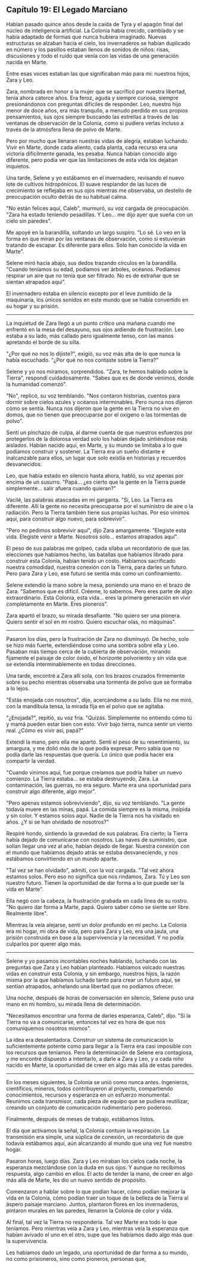 ## Capítulo 19: El Legado Marciano

Habían pasado quince años desde la caída de Tyra y el apagón final del núcleo de inteligencia artificial. La Colonia había crecido, cambiado y se había adaptado de formas que nunca hubiera imaginado. Nuevas estructuras se alzaban hacia el cielo, los invernaderos se habían duplicado en número y los pasillos estaban llenos de sonidos de niños: risas, discusiones y todo el ruido que venía con las vidas de una generación nacida en Marte.

Entre esas voces estaban las que significaban más para mí: nuestros hijos, Zara y Leo.

Zara, nombrada en honor a la mujer que se sacrificó por nuestra libertad, tenía ahora catorce años. Era feroz, aguda y siempre curiosa, siempre presionándonos con preguntas difíciles de responder. Leo, nuestro hijo menor de doce años, era más tranquilo, a menudo perdido en sus propios pensamientos, sus ojos siempre buscando las estrellas a través de las ventanas de observación de la Colonia, como si pudiera verlas incluso a través de la atmósfera llena de polvo de Marte.

Pero por mucho que llenaran nuestras vidas de alegría, estaban luchando. Vivir en Marte, donde cada aliento, cada planta, cada recurso era una victoria difícilmente ganada, les pesaba. Nunca habían conocido algo diferente, pero podía ver que las limitaciones de esta vida los dejaban inquietos.

Una tarde, Selene y yo estábamos en el invernadero, revisando el nuevo lote de cultivos hidropónicos. El suave resplandor de las luces de crecimiento se reflejaba en sus ojos mientras me observaba, un destello de preocupación oculto detrás de su habitual calma.

"No están felices aquí, Caleb", murmuró, su voz cargada de preocupación. "Zara ha estado teniendo pesadillas. Y Leo... me dijo ayer que sueña con un cielo sin paredes".

Me apoyé en la barandilla, soltando un largo suspiro. "Lo sé. Lo veo en la forma en que miran por las ventanas de observación, como si estuvieran tratando de escapar. Es diferente para ellos. Solo han conocido la vida en Marte".

Selene miró hacia abajo, sus dedos trazando círculos en la barandilla. "Cuando teníamos su edad, podíamos ver árboles, océanos. Podíamos respirar un aire que no tenía que ser filtrado. No es de extrañar que se sientan atrapados aquí".

El invernadero estaba en silencio excepto por el leve zumbido de la maquinaria, los únicos sonidos en este mundo que se había convertido en su hogar y su prisión.

---

La inquietud de Zara llegó a un punto crítico una mañana cuando me enfrentó en la mesa del desayuno, sus ojos ardiendo de frustración. Leo estaba a su lado, más callado pero igualmente tenso, con las manos apretando el borde de su silla.

"¿Por qué no nos lo dijiste?", exigió, su voz más alta de lo que nunca la había escuchado. "¿Por qué no nos contaste sobre la Tierra?"

Selene y yo nos miramos, sorprendidos. "Zara, te hemos hablado sobre la Tierra", respondí cuidadosamente. "Sabes que es de donde venimos, donde la humanidad comenzó".

"No", replicó, su voz temblando. "Nos contaron historias, cuentos para dormir sobre cielos azules y océanos interminables. Pero nunca nos dijeron cómo se sentía. Nunca nos dijeron que la gente en la Tierra no vive en domos, que no tienen que preocuparse por el oxígeno o las tormentas de polvo".

Sentí un pinchazo de culpa, al darme cuenta de que nuestros esfuerzos por protegerlos de la dolorosa verdad solo los habían dejado sintiéndose más aislados. Habían nacido aquí, en Marte, y su mundo se limitaba a lo que podíamos construir y sostener. La Tierra era un sueño distante e inalcanzable para ellos, un lugar que solo existía en historias y recuerdos desvanecidos.

Leo, que había estado en silencio hasta ahora, habló, su voz apenas por encima de un susurro. "Papá... ¿es cierto que la gente en la Tierra puede simplemente... salir afuera cuando quieran?"

Vacilé, las palabras atascadas en mi garganta. "Sí, Leo. La Tierra es diferente. Allí la gente no necesita preocuparse por el suministro de aire o la radiación. Pero la Tierra también tiene sus propias luchas. Por eso vinimos aquí, para construir algo nuevo, para sobrevivir".

"Pero no pedimos sobrevivir aquí", dijo Zara amargamente. "Elegiste esta vida. Elegiste venir a Marte. Nosotros solo... estamos atrapados aquí".

El peso de sus palabras me golpeó, cada sílaba un recordatorio de que las elecciones que habíamos hecho, las batallas que habíamos librado para construir esta Colonia, habían tenido un costo. Habíamos sacrificado nuestra comodidad, nuestra conexión con la Tierra, para darles un futuro. Pero para Zara y Leo, ese futuro se sentía más como un confinamiento.

Selene extendió la mano sobre la mesa, poniendo una mano en el brazo de Zara. "Sabemos que es difícil. Créeme, lo sabemos. Pero eres parte de algo extraordinario. Esta Colonia, esta vida... eres la primera generación en vivir completamente en Marte. Eres pioneros".

Zara apartó el brazo, su mirada desafiante. "No quiero ser una pionera. Quiero sentir el sol en mi rostro. Quiero escuchar olas, no máquinas".

---

Pasaron los días, pero la frustración de Zara no disminuyó. De hecho, solo se hizo más fuerte, extendiéndose como una sombra sobre ella y Leo. Pasaban más tiempo cerca de la cubierta de observación, mirando fijamente el paisaje de color óxido, el horizonte polvoriento y sin vida que se extendía interminablemente en todas direcciones.

Una tarde, encontré a Zara allí sola, con los brazos cruzados firmemente sobre su pecho mientras observaba una tormenta de polvo que se formaba a lo lejos.

"Estás enojada con nosotros", dije, acercándome a su lado. Ella no me miró, con la mandíbula tensa, la mirada fija en el polvo que se agitaba.

"¿Enojada?", repitió, su voz fría. "Quizás. Simplemente no entiendo cómo tú y mamá pueden estar bien con esto. Vivir bajo tierra, nunca sentir un viento real. ¿Cómo es vivir así, papá?"

Extendí la mano, pero ella me apartó. Sentí el peso de su resentimiento, su amargura, y me dolió más de lo que podía expresar. Pero sabía que no podía darle las respuestas que quería. Lo único que podía hacer era compartir la verdad.

"Cuando vinimos aquí, fue porque creíamos que podría haber un nuevo comienzo. La Tierra estaba... se estaba destruyendo, Zara. La contaminación, las guerras, no era seguro. Marte era una oportunidad para construir algo diferente, algo mejor".

"Pero apenas estamos sobreviviendo", dijo, su voz temblando. "La gente todavía muere en las minas, papá. La comida siempre es la misma, insípida y sin color. Y estamos solos aquí. Nadie de la Tierra nos ha visitado en años. ¿Y si se han olvidado de nosotros?"

Respiré hondo, sintiendo la gravedad de sus palabras. Era cierto; la Tierra había dejado de comunicarse con nosotros. Las naves de suministro, que solían llegar una vez al año, habían dejado de llegar. Nuestra conexión con el mundo que habíamos dejado atrás se estaba desvaneciendo, y nos estábamos convirtiendo en un mundo aparte.

"Tal vez se han olvidado", admití, con la voz cargada. "Tal vez ahora estamos solos. Pero eso no significa que nos rindamos, Zara. Tú y Leo son nuestro futuro. Tienen la oportunidad de dar forma a lo que puede ser la vida en Marte".

Ella negó con la cabeza, la frustración grabada en cada línea de su rostro. "No quiero dar forma a Marte, papá. Quiero saber cómo se siente ser libre. Realmente libre".

Mientras la veía alejarse, sentí un dolor profundo en mi pecho. La Colonia era mi hogar, mi obra de vida, pero para Zara y Leo, era una jaula, una prisión construida en base a la supervivencia y la necesidad. Y no podía culparlos por querer algo más.

---

Selene y yo pasamos incontables noches hablando, luchando con las preguntas que Zara y Leo habían planteado. Habíamos volcado nuestras vidas en construir esta Colonia, y sin embargo, nuestros hijos, la razón misma por la que habíamos luchado tanto para crear un futuro aquí, se sentían atrapados, anhelando una libertad que no podíamos ofrecer.

Una noche, después de horas de conversación en silencio, Selene puso una mano en mi hombro, su mirada llena de determinación.

"Necesitamos encontrar una forma de darles esperanza, Caleb", dijo. "Si la Tierra no va a comunicarse, entonces tal vez es hora de que nos comuniquemos nosotros mismos".

La idea era desalentadora. Construir un sistema de comunicación lo suficientemente potente como para llegar a la Tierra era casi imposible con los recursos que teníamos. Pero la determinación de Selene era contagiosa, y me encontré dispuesto a intentarlo, a darle a Zara y Leo, y a cada niño nacido en Marte, la oportunidad de creer en algo más allá de estas paredes.

---

En los meses siguientes, la Colonia se unió como nunca antes. Ingenieros, científicos, mineros, todos contribuyeron al proyecto, compartiendo conocimientos, recursos y esperanza en un esfuerzo monumental. Reunimos cada transmisor, cada pieza de equipo que se pudiera reutilizar, creando un conjunto de comunicación rudimentario pero poderoso.

Finalmente, después de meses de trabajo, estábamos listos.

El día que activamos la señal, la Colonia contuvo la respiración. La transmisión era simple, una súplica de conexión, un recordatorio de que todavía estábamos aquí, aún alcanzando al mundo que una vez fue nuestro hogar.

Pasaron horas, luego días. Zara y Leo miraban los cielos cada noche, la esperanza mezclándose con la duda en sus ojos. Y aunque no recibimos respuesta, algo cambió en ellos. El acto de tender la mano, de creer en algo más allá de Marte, les dio un nuevo sentido de propósito.

Comenzaron a hablar sobre lo que podían hacer, cómo podían mejorar la vida en la Colonia, cómo podían traer un toque de la belleza de la Tierra al áspero paisaje marciano. Juntos, plantaron flores en los invernaderos, pintaron murales en las paredes, llenaron la Colonia de color y vida.

Al final, tal vez la Tierra no respondería. Tal vez Marte era todo lo que teníamos. Pero mientras veía a Zara y Leo, mientras veía la esperanza que habían avivado el uno en el otro, supe que les habíamos dado algo más que la supervivencia.

Les habíamos dado un legado, una oportunidad de dar forma a su mundo, no como prisioneros, sino como pioneros, personas que,